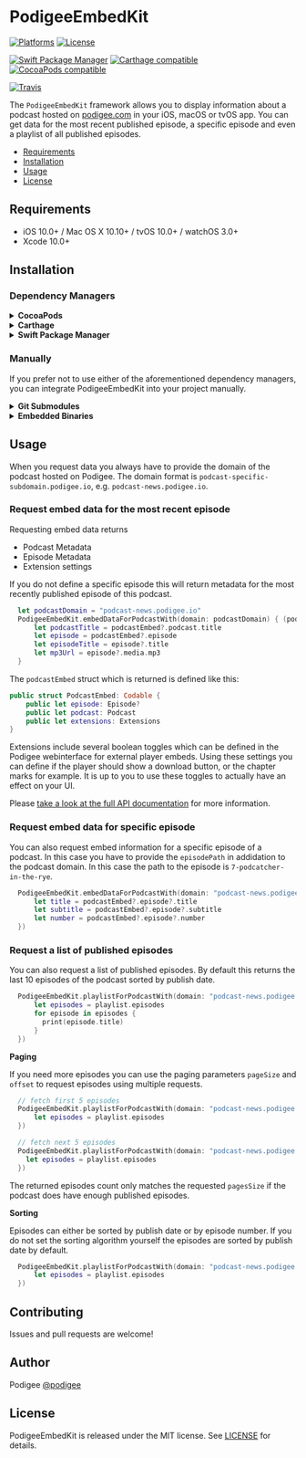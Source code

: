 # PodigeeEmbedKit

[![Platforms](https://img.shields.io/cocoapods/p/PodigeeEmbedKit.svg)](https://cocoapods.org/pods/PodigeeEmbedKit)
[![License](https://img.shields.io/cocoapods/l/PodigeeEmbedKit.svg)](https://raw.githubusercontent.com/podigee/PodigeeEmbedKit/master/LICENSE)

[![Swift Package Manager](https://img.shields.io/badge/Swift%20Package%20Manager-compatible-brightgreen.svg)](https://github.com/apple/swift-package-manager)
[![Carthage compatible](https://img.shields.io/badge/Carthage-compatible-4BC51D.svg?style=flat)](https://github.com/Carthage/Carthage)
[![CocoaPods compatible](https://img.shields.io/cocoapods/v/PodigeeEmbedKit.svg)](https://cocoapods.org/pods/PodigeeEmbedKit)

[![Travis](https://img.shields.io/travis/podigee/PodigeeEmbedKit/master.svg)](https://travis-ci.org/podigee/PodigeeEmbedKit/branches)

The `PodigeeEmbedKit` framework allows you to display information about a podcast hosted on [podigee.com](https://podigee.com) in your iOS, macOS or tvOS app. You can get data for the most recent published episode, a specific episode and even a playlist of all published episodes.

- [Requirements](#requirements)
- [Installation](#installation)
- [Usage](#usage)
- [License](#license)

## Requirements

- iOS 10.0+ / Mac OS X 10.10+ / tvOS 10.0+ / watchOS 3.0+
- Xcode 10.0+

## Installation

### Dependency Managers
<details>
  <summary><strong>CocoaPods</strong></summary>

[CocoaPods](http://cocoapods.org) is a dependency manager for Cocoa projects. You can install it with the following command:

```bash
$ gem install cocoapods
```

To integrate PodigeeEmbedKit into your Xcode project using CocoaPods, specify it in your `Podfile`:

```ruby
source 'https://github.com/CocoaPods/Specs.git'
platform :ios, '10.0'
use_frameworks!

pod 'PodigeeEmbedKit', '~> 0.0.1'
```

Then, run the following command:

```bash
$ pod install
```

</details>

<details>
  <summary><strong>Carthage</strong></summary>

[Carthage](https://github.com/Carthage/Carthage) is a decentralized dependency manager that automates the process of adding frameworks to your Cocoa application.

You can install Carthage with [Homebrew](http://brew.sh/) using the following command:

```bash
$ brew update
$ brew install carthage
```

To integrate PodigeeEmbedKit into your Xcode project using Carthage, specify it in your `Cartfile`:

```ogdl
github "podigee/PodigeeEmbedKit" ~> 0.0.1
```

</details>

<details>
  <summary><strong>Swift Package Manager</strong></summary>

To use PodigeeEmbedKit as a [Swift Package Manager](https://swift.org/package-manager/) package just add the following in your Package.swift file.

``` swift
// swift-tools-version:4.2

import PackageDescription

let package = Package(
    name: "HelloPodigeeEmbedKit",
    dependencies: [
        .package(url: "https://github.com/podigee/PodigeeEmbedKit.git", .upToNextMajor(from: "0.0.1"))
    ],
    targets: [
        .target(name: "HelloPodigeeEmbedKit", dependencies: ["PodigeeEmbedKit"])
    ]
)
```
</details>

### Manually

If you prefer not to use either of the aforementioned dependency managers, you can integrate PodigeeEmbedKit into your project manually.

<details>
  <summary><strong>Git Submodules</strong></summary><p>

- Open up Terminal, `cd` into your top-level project directory, and run the following command "if" your project is not initialized as a git repository:

```bash
$ git init
```

- Add PodigeeEmbedKit as a git [submodule](http://git-scm.com/docs/git-submodule) by running the following command:

```bash
$ git submodule add https://github.com/podigee/PodigeeEmbedKit.git
$ git submodule update --init --recursive
```

- Open the new `PodigeeEmbedKit` folder, and drag the `PodigeeEmbedKit.xcodeproj` into the Project Navigator of your application's Xcode project.

    > It should appear nested underneath your application's blue project icon. Whether it is above or below all the other Xcode groups does not matter.

- Select the `PodigeeEmbedKit.xcodeproj` in the Project Navigator and verify the deployment target matches that of your application target.
- Next, select your application project in the Project Navigator (blue project icon) to navigate to the target configuration window and select the application target under the "Targets" heading in the sidebar.
- In the tab bar at the top of that window, open the "General" panel.
- Click on the `+` button under the "Embedded Binaries" section.
- You will see two different `PodigeeEmbedKit.xcodeproj` folders each with two different versions of the `PodigeeEmbedKit.framework` nested inside a `Products` folder.

    > It does not matter which `Products` folder you choose from.

- Select the `PodigeeEmbedKit.framework`.

- And that's it!

> The `PodigeeEmbedKit.framework` is automagically added as a target dependency, linked framework and embedded framework in a copy files build phase which is all you need to build on the simulator and a device.

</p></details>

<details>
  <summary><strong>Embedded Binaries</strong></summary><p>

- Download the latest release from https://github.com/podigee/PodigeeEmbedKit/releases
- Next, select your application project in the Project Navigator (blue project icon) to navigate to the target configuration window and select the application target under the "Targets" heading in the sidebar.
- In the tab bar at the top of that window, open the "General" panel.
- Click on the `+` button under the "Embedded Binaries" section.
- Add the downloaded `PodigeeEmbedKit.framework`.
- And that's it!

</p></details>

## Usage

When you request data you always have to provide the domain of the podcast hosted on Podigee. The domain format is `podcast-specific-subdomain.podigee.io`, e.g. `podcast-news.podigee.io`.

### Request embed data for the most recent episode

Requesting embed data returns

* Podcast Metadata
* Episode Metadata
* Extension settings

If you do not define a specific episode this will return metadata for the most recently published episode of this podcast.

```swift
  let podcastDomain = "podcast-news.podigee.io"
  PodigeeEmbedKit.embedDataForPodcastWith(domain: podcastDomain) { (podcastEmbed, error) in
      let podcastTitle = podcastEmbed?.podcast.title
      let episode = podcastEmbed?.episode
      let episodeTitle = episode?.title
      let mp3Url = episode?.media.mp3
  }
```

The `podcastEmbed` struct which is returned is defined like this:

```swift
public struct PodcastEmbed: Codable {
    public let episode: Episode?
    public let podcast: Podcast
    public let extensions: Extensions
}
```

Extensions include several boolean toggles which can be defined in the Podigee webinterface for external player embeds. Using these settings you can define if the player should show a download button, or the chapter marks for example. It is up to you to use these toggles to actually have an effect on your UI.

Please [take a look at the full API documentation]() for more information.

### Request embed data for specific episode

You can also request embed information for a specific episode of a podcast. In this case you have to provide the `episodePath` in addidation to the podcast domain. In this case the path to the episode is `7-podcatcher-in-the-rye`.

```swift
  PodigeeEmbedKit.embedDataForPodcastWith(domain: "podcast-news.podigee.io", episodePath: "7-podcatcher-in-the-rye", complete: { (podcastEmbed, error) in
      let title = podcastEmbed?.episode?.title
      let subtitle = podcastEmbed?.episode?.subtitle
      let number = podcastEmbed?.episode?.number
  })
```

### Request a list of published episodes

You can also request a list of published episodes. By default this returns the last 10 episodes of the podcast sorted by publish date.

```swift
  PodigeeEmbedKit.playlistForPodcastWith(domain: "podcast-news.podigee.io", complete: { (playlist, error) in
      let episodes = playlist.episodes
      for episode in episodes {
        print(episode.title)
      }
  })
```

**Paging**

If you need more episodes you can use the paging parameters `pageSize` and `offset` to request episodes using multiple requests.

```swift
  // fetch first 5 episodes
  PodigeeEmbedKit.playlistForPodcastWith(domain: "podcast-news.podigee.io", pageSize: 5, offset: 0, complete: { (playlist, error) in
      let episodes = playlist.episodes
  })

  // fetch next 5 episodes
  PodigeeEmbedKit.playlistForPodcastWith(domain: "podcast-news.podigee.io", pageSize: 5, offset: 5, complete: { (playlist, error) in
    let episodes = playlist.episodes
  })
```

The returned episodes count only matches the requested `pagesSize` if the podcast does have enough published episodes.

**Sorting**

Episodes can either be sorted by publish date or by episode number. If you do not set the sorting algorithm yourself the episodes are sorted by publish date by default.

```swift
  PodigeeEmbedKit.playlistForPodcastWith(domain: "podcast-news.podigee.io", sortBy: .episodeNumber, complete: { (playlist, error) in
      let episodes = playlist.episodes
  })
```

## Contributing

Issues and pull requests are welcome!

## Author

Podigee [@podigee](https://twitter.com/podigee)

## License

PodigeeEmbedKit is released under the MIT license. See [LICENSE](https://github.com/podigee/PodigeeEmbedKit/blob/master/LICENSE) for details.
